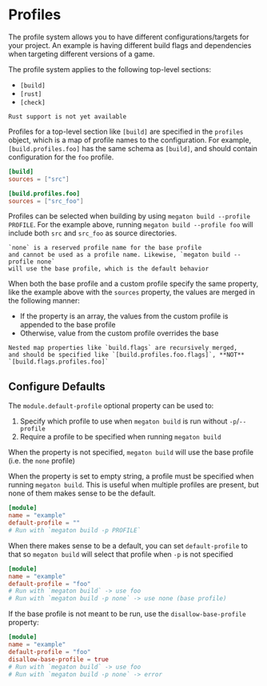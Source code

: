 # Profiles

The profile system allows you to have different configurations/targets
for your project. An example is having different build flags
and dependencies when targeting different versions of a game.

The profile system applies to the following top-level sections:
- `[build]`
- `[rust]`
- `[check]`
```admonish danger
Rust support is not yet available
```

Profiles for a top-level section like `[build]`
are specified in the `profiles` object,
which is a map of profile names to the configuration.
For example, `[build.profiles.foo]` has the same
schema as `[build]`, and should contain configuration for
the `foo` profile.

```toml
[build]
sources = ["src"]

[build.profiles.foo]
sources = ["src_foo"]
```

Profiles can be selected when building by using
`megaton build --profile PROFILE`.
For the example above, running `megaton build --profile foo`
will include both `src` and `src_foo` as source directories.
```admonish note
`none` is a reserved profile name for the base profile
and cannot be used as a profile name. Likewise, `megaton build --profile none`
will use the base profile, which is the default behavior
```

When both the base profile and a custom profile specify the same
property, like the example above with the `sources` property,
the values are merged in the following manner:
- If the property is an array, the values from the custom profile
  is appended to the base profile
- Otherwise, value from the custom profile overrides the base
```admonish info
Nested map properties like `build.flags` are recursively merged,
and should be specified like `[build.profiles.foo.flags]`, **NOT** `[build.flags.profiles.foo]`

```

## Configure Defaults
The `module.default-profile` optional property can be used to:
1. Specify which profile to use when `megaton build` is run without `-p`/`--profile`
2. Require a profile to be specified when running `megaton build`

When the property is not specified, `megaton build` will use the base profile (i.e. the `none` profile)

When the property is set to empty string, a profile must be specified when running `megaton build`.
This is useful when multiple profiles are present, but none of them makes sense to be the default.
```toml
[module]
name = "example"
default-profile = "" 
# Run with `megaton build -p PROFILE`
```

When there makes sense to be a default, you can set `default-profile` to that
so `megaton build` will select that profile when `-p` is not specified
```toml
[module]
name = "example"
default-profile = "foo" 
# Run with `megaton build` -> use foo
# Run with `megaton build -p none` -> use none (base profile)
```

If the base profile is not meant to be run, use the `disallow-base-profile`
property:
```toml
[module]
name = "example"
default-profile = "foo" 
disallow-base-profile = true
# Run with `megaton build` -> use foo
# Run with `megaton build -p none` -> error
```
